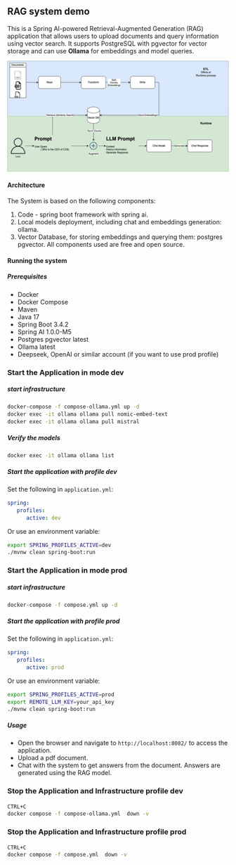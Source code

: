 ## RAG system demo
This is a Spring AI-powered Retrieval-Augmented Generation (RAG) application that allows users to upload documents and query information using vector search. It supports PostgreSQL with pgvector for vector storage and can use **Ollama** for embeddings and model queries.

![alt text](./img/rag.png)


#### Architecture
The System is based on the following components:
1. Code - spring boot framework with spring ai.
2. Local models deployment, including chat and embeddings generation: ollama.
3. Vector Database, for storing embeddings and querying them: postgres pgvector.
   All components used are free and open source.

#### Running the system
##### Prerequisites
- Docker
- Docker Compose
- Maven
- Java 17
- Spring Boot 3.4.2
- Spring AI 1.0.0-M5
- Postgres pgvector latest
- Ollama latest
- Deepseek, OpenAI or similar account (if you want to use prod profile)

### Start the Application in mode dev

##### start infrastructure
```bash
docker-compose -f compose-ollama.yml up -d
docker exec -it ollama ollama pull nomic-embed-text
docker exec -it ollama ollama pull mistral
```

##### Verify the models
```bash
docker exec -it ollama ollama list
```
##### Start the application with profile dev
Set the following in `application.yml`:
```yaml
spring:
   profiles:
      active: dev
```
Or use an environment variable:
```bash
export SPRING_PROFILES_ACTIVE=dev
./mvnw clean spring-boot:run
```

### Start the Application in mode prod

##### start infrastructure
```bash
docker-compose -f compose.yml up -d
```

##### Start the application with profile prod
Set the following in `application.yml`:
```yaml
spring:
   profiles:
      active: prod
```
Or use an environment variable:
```bash
export SPRING_PROFILES_ACTIVE=prod
export REMOTE_LLM_KEY=your_api_key
./mvnw clean spring-boot:run
```

##### Usage
- Open the browser and navigate to `http://localhost:8082/` to access the application.
- Upload a pdf document.
- Chat with the system to get answers from the document. Answers are generated using the RAG model.

### Stop the Application and Infrastructure profile dev
```bash
CTRL+C
docker compose -f compose-ollama.yml  down -v
```

### Stop the Application and Infrastructure profile prod
```bash
CTRL+C
docker compose -f compose.yml  down -v
```




